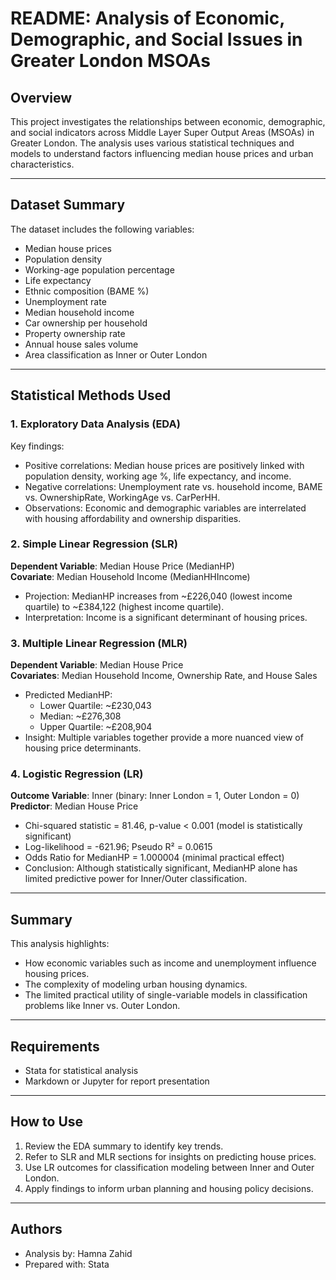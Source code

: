
# README: Analysis of Economic, Demographic, and Social Issues in Greater London MSOAs

## Overview

This project investigates the relationships between economic, demographic, and social indicators across Middle Layer Super Output Areas (MSOAs) in Greater London. The analysis uses various statistical techniques and models to understand factors influencing median house prices and urban characteristics.

---

## Dataset Summary

The dataset includes the following variables:

- Median house prices
- Population density
- Working-age population percentage
- Life expectancy
- Ethnic composition (BAME %)
- Unemployment rate
- Median household income
- Car ownership per household
- Property ownership rate
- Annual house sales volume
- Area classification as Inner or Outer London

---

## Statistical Methods Used

### 1. Exploratory Data Analysis (EDA)

Key findings:
- Positive correlations: Median house prices are positively linked with population density, working age %, life expectancy, and income.
- Negative correlations: Unemployment rate vs. household income, BAME vs. OwnershipRate, WorkingAge vs. CarPerHH.
- Observations: Economic and demographic variables are interrelated with housing affordability and ownership disparities.

### 2. Simple Linear Regression (SLR)

**Dependent Variable**: Median House Price (MedianHP)  
**Covariate**: Median Household Income (MedianHHIncome)

- Projection: MedianHP increases from ~£226,040 (lowest income quartile) to ~£384,122 (highest income quartile).
- Interpretation: Income is a significant determinant of housing prices.

### 3. Multiple Linear Regression (MLR)

**Dependent Variable**: Median House Price  
**Covariates**: Median Household Income, Ownership Rate, and House Sales

- Predicted MedianHP:
  - Lower Quartile: ~£230,043
  - Median: ~£276,308
  - Upper Quartile: ~£208,904
- Insight: Multiple variables together provide a more nuanced view of housing price determinants.

### 4. Logistic Regression (LR)

**Outcome Variable**: Inner (binary: Inner London = 1, Outer London = 0)  
**Predictor**: Median House Price

- Chi-squared statistic = 81.46, p-value < 0.001 (model is statistically significant)
- Log-likelihood = -621.96; Pseudo R² = 0.0615
- Odds Ratio for MedianHP = 1.000004 (minimal practical effect)
- Conclusion: Although statistically significant, MedianHP alone has limited predictive power for Inner/Outer classification.

---

## Summary

This analysis highlights:
- How economic variables such as income and unemployment influence housing prices.
- The complexity of modeling urban housing dynamics.
- The limited practical utility of single-variable models in classification problems like Inner vs. Outer London.

---

## Requirements

- Stata for statistical analysis
- Markdown or Jupyter for report presentation

---

## How to Use

1. Review the EDA summary to identify key trends.
2. Refer to SLR and MLR sections for insights on predicting house prices.
3. Use LR outcomes for classification modeling between Inner and Outer London.
4. Apply findings to inform urban planning and housing policy decisions.

---

## Authors

- Analysis by: Hamna Zahid
- Prepared with: Stata
